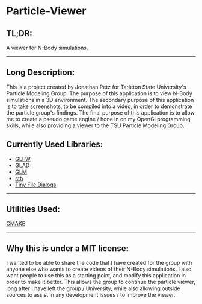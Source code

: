 # Particle-Viewer 

## TL;DR: 
A viewer for N-Body simulations.

___

## Long Description:

This is a project created by Jonathan Petz for Tarleton State University's Particle Modeling Group. The purpose of this application is to view N-Body simulations in a 3D environment. The secondary purpose of this application is to take screenshots, to be compiled into a video, in order to demonstrate the particle group's findings. The final purpose of this application is to allow me to create a pseudo game engine / hone in on my OpenGl programming skills, while also providing a viewer to the TSU Particle Modeling Group.

## Currently Used Libraries:
* [GLFW](https://github.com/glfw/glfw) 
* [GLAD](https://github.com/Dav1dde/glad) 
* [GLM](https://github.com/g-truc/glm) 
* [stb](https://github.com/nothings/stb) 
* [Tiny File Dialogs](http://sourceforge.net/projects/tinyfiledialogs/)
___
## Utilities Used:
[CMAKE](https://cmake.org/")
___

## Why this is under a MIT license:
I wanted to be able to share the code that I have created for the group with anyone else who wants to create videos of their N-Body simulations. I also want people to use this as a starting point, and modify this application in order to make it better. This allows the group to continue the particle viewer, long after I have left the group / University, while also allowing outside sources to assist in any development issues / to improve the viewer.
